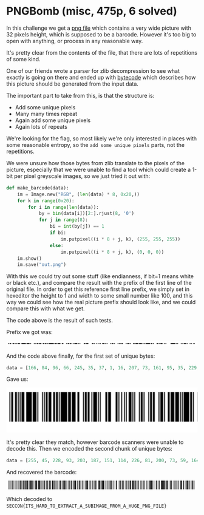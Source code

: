 # PNGBomb (misc, 475p, 6 solved)

In this challenge we get a [png file](q.png.gz) which contains a very wide picture with 32 pixels height, which is supposed to be a barcode.
However it's too big to open with anything, or process in any reasonable way.

It's pretty clear from the contents of the file, that there are lots of repetitions of some kind.

One of our friends wrote a parser for zlib decompression to see what exactly is going on there and ended up with [bytecode](bytecode.txt) which describes how this picture should be generated from the input data.

The important part to take from this, is that the structure is:

- Add some unique pixels
- Many many times repeat
- Again add some unique pixels
- Again lots of repeats

We're looking for the flag, so most likely we're only interested in places with some reasonable entropy, so the `add some unique pixels` parts, not the repetitions.

We were unsure how those bytes from zlib translate to the pixels of the picture, especially that we were unable to find a tool which could create a 1-bit per pixel greyscale images, so we just tried it out with:

```python
def make_barcode(data):
    im = Image.new("RGB", (len(data) * 8, 0x20,))
    for k in range(0x20):
        for i in range(len(data)):
            by = bin(data[i])[2:].rjust(8, '0')
            for j in range(8):
                bi = int(by[j]) == 1
                if bi:
                    im.putpixel((i * 8 + j, k), (255, 255, 255))
                else:
                    im.putpixel((i * 8 + j, k), (0, 0, 0))
    im.show()
    im.save("out.png")
```

With this we could try out some stuff (like endianness, if bit=1 means white or black etc.), and compare the result with the prefix of the first line of the original file.
In order to get this reference first line prefix, we simply set in hexeditor the height to 1 and width to some small number like 100, and this way we could see how the real picture prefix should look like, and we could compare this with what we get.

The code above is the result of such tests.

Prefix we got was:

![](prefix.PNG)

And the code above finally, for the first set of unique bytes: 

```python
data = [166, 84, 96, 66, 245, 35, 37, 1, 16, 207, 73, 161, 95, 35, 229, 181, 138, 244, 189, 39, 162, 228, 33, 80, 37, 229, 26, 252, 10, 245, 23, 89, 153, 24, 131, 15, 128, 21, 138, 192, 25, 211, 177, 166, 36, 152, 219, 42, 177, 150, 49, 41, 178, 207, 230, 140, 23, 4, 202, 50, 54, 0, 71, 44, 118, 22, 177, 207, 193, 216, 191, 206, 35, 125, 27, 182, 120, 150, 147, 51, 92, 190, 139, 194, 63, 156, 3, 0, 58, 152, 28, 32, 163, 224, 90, 96, 40, 201, 0, 62, 253, 184, 151, 110, 247, 142, 70, 104, 224, 61, 135, 209, 227, 118, 150, 7, 103, 153, 41, 172, 95, 230, 167, 212, 220, 225, 8, 216, 51, 144, 201, 90, 27, 24, 6, 173, 95, 56, 32, 185, 239, 75, 235, 186, 148, 60, 177, 143, 246, 107, 235, 83, 25, 61, 75, 9, 216, 136, 105, 22, 199, 87, 81, 187, 30, 0, 60, 155, 83, 103, 28, 75, 135, 141, 81, 220, 42, 250, 99, 221, 42, 121, 247, 55, 223, 239, 117, 84, 145, 4, 181, 193, 144, 221, 174, 96, 234, 64, 219, 146, 100, 98, 239, 17, 25, 9, 204, 172, 248, 123, 227, 30, 68, 81, 139, 94, 243, 82, 216, 219, 11, 4, 131, 136, 241, 193, 86, 140, 218, 55, 236, 53, 113, 3, 123, 14, 8, 80, 225, 128, 140, 66, 182, 19, 104, 178, 115, 122, 143, 61, 126, 227, 139, 128, 222, 141, 223, 172, 1]
```

Gave us:

![](result1.png)

It's pretty clear they match, however barcode scanners were unable to decode this.
Then we encoded the second chunk of unique bytes:

```python
data = [255, 45, 228, 93, 203, 187, 151, 114, 226, 81, 200, 73, 59, 164, 116, 139, 172, 243, 174, 185, 206, 138, 119, 89, 228,117, 196, 172, 247, 46, 58, 72, 233, 209, 92, 238, 228, 142, 172, 245, 206, 179, 200, 185, 17, 116, 231, 117, 19, 174, 114, 238, 229, 214, 123, 157, 58, 46, 37, 19, 172, 245, 206, 179, 206, 185, 17, 46, 238, 93, 103, 136, 148, 114, 93, 214, 123, 157, 59, 174, 69, 203, 174, 22, 94, 113, 79, 255]
```

And recovered the barcode:

![](flag.png)

Which decoded to `SECCON{ITS_HARD_TO_EXTRACT_A_SUBIMAGE_FROM_A_HUGE_PNG_FILE}`
